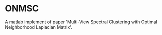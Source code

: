 # ONMSC
A matlab implement of paper 'Multi-View Spectral Clustering with Optimal Neighborhood Laplacian Matrix'.
